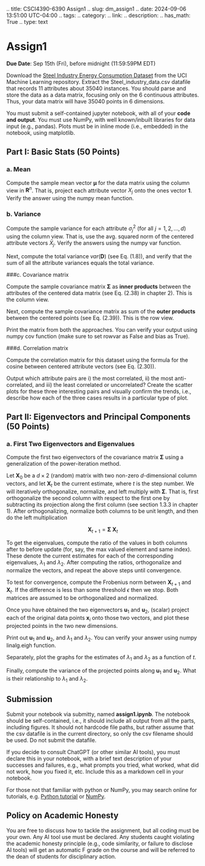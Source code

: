 .. title: CSCI4390-6390 Assign1
.. slug: dm_assign1
.. date: 2024-09-06 13:51:00 UTC-04:00
.. tags:
.. category:
.. link:
.. description:
.. has_math: True
.. type: text


# Assign1

**Due Date**: Sep 15th (Fri), before midnight (11:59:59PM EDT)

Download the [Steel Industry Energy Consumption
Dataset](https://archive.ics.uci.edu/dataset/851/steel+industry+energy+consumption) from the UCI
Machine Learning repository. Extract the Steel_industry_data.csv datafile that
records 11 attributes about 35040 instances. You should parse and
store the data as a data matrix, focusing only on the 6 continuous
attributes. Thus, your data matrix
will have 35040 points in 6 dimensions.

You must submit a self-contained jupyter notebook, with all of your **code
and output**. You must use NumPy, with well known/inbuilt libraries for data
input (e.g., pandas). Plots must be in inline mode (i.e., embedded) in the
notebook, using matplotlib.

## Part I: Basic Stats (50 Points)

### a. Mean

Compute the sample mean vector $\mathbf{\mu}$ for the data matrix using the
column view in $\mathbf{R}^n$. That is, project each attribute vector $X_j$
onto the ones vector $\mathbf{1}$. Verify the answer using the numpy mean
function.

### b. Variance

Compute the sample variance for each attribute $\sigma_j^2$ (for all
$j=1,2,...,d$) using the column view. That is, use the avg. squared norm of
the centered attribute vectors $\bar{X}_j$. Verify the answers using the
numpy var function.

Next, compute the total variance $var(\mathbf{D})$ (see Eq. (1.8)), and
verify that the sum of all the attribute variances equals the total
variance.


###c. Covariance matrix

Compute the sample covariance matrix  $\mathbf{\Sigma}$ as **inner
products** between the attributes of the centered data matrix (see Eq.
(2.38) in chapter 2).  This is the column view.

Next, compute the sample covariance matrix as sum of the **outer products**
between the centered points (see Eq. (2.39)).  This is the row view.

Print the matrix from both the approaches. You can verify your output using
numpy cov function (make sure to set rowvar as False and bias as True).


###d. Correlation matrix

Compute the correlation matrix for this dataset using the formula for the
cosine between centered attribute vectors (see Eq. (2.30)).

Output which attribute pairs are i) the most correlated, ii) the most
anti-correlated, and iii) the least correlated or uncorrelated?
Create the scatter plots for these three interesting pairs and visually
confirm the trends, i.e., describe how each of the three cases results in a
particular type of plot.


## Part II: Eigenvectors and Principal Components (50 Points)

### a. First Two Eigenvectors and Eigenvalues

Compute the first two eigenvectors of the covariance matrix
$\mathbf{\Sigma}$ using a generalization of the power-iteration method.

Let $\mathbf{X}_0$ be a $d \times 2$ (random) matrix with two non-zero $d$-dimensional column vectors, and let $\mathbf{X}_t$ be the current estimate, where $t$ is the step number. We will iteratively orthogonalize,
normalize, and left multiply with $\mathbf{\Sigma}$. That is, first orthogonalize the second column with respect to the first one by subtracting its projection along the first column (see section 1.3.3 in chapter 1). After orthogonalizing, normalize both columns to be unit length, and then do the left multiplication

$$\mathbf{X}_{t+1} = \mathbf{\Sigma} \; \mathbf{X}_t$$

To get the eigenvalues, compute the ratio of the values in both columns
after to before update (for, say, the max valued element and same index).
These denote the current estimates for each of the
corresponding eigenvalues, $\lambda_1$ and $\lambda_2$.
After computing the ratios, orthogonalize and normalize the vectors,
and repeat the above steps until convergence.

To test for convergence, compute the Frobenius norm between
$\mathbf{X}_{t+1}$ and $\mathbf{X}_t$. If the difference is less than some
threshold $\epsilon$ then we stop. Both matrices are assumed to be
orthogonalized and normalized.


Once you have obtained the two eigenvectors $\mathbf{u}_1$ and
$\mathbf{u}_2$, (scalar) project each of the original data points $\mathbf{x}_i$ onto
those two vectors, and plot these projected points in the two new dimensions.

Print out $\mathbf{u}_1$ and $\mathbf{u}_2$, and $\lambda_1$ and
$\lambda_2$.
You can verify your answer using numpy linalg.eigh function.

Separately, plot the graphs for the estimates of $\lambda_1$ and $\lambda_2$
as a function of $t$.

Finally, compute the variance of the projected points along $\mathbf{u}_1$
and $\mathbf{u}_2$. What is their relationship to $\lambda_1$ and
$\lambda_2$.

## Submission

Submit your notebook via submitty, named **assign1.ipynb**. The notebook
should be self-contained, i.e., it should include all output from all the
parts, including figures. It should not hardcode file paths, but rather
assume that the csv datafile is in the current directory, so only the csv
filename should be used. Do not submit the datafile.

If you decide to consult ChatGPT (or other similar AI tools), you must
declare this in your notebook, with a brief text description of your
successes and failures, e.g., what prompts you tried, what worked, what did
not work, how you fixed it, etc. Include this as a markdown cell in your
notebook.

For those not that familiar with python or NumPy, you may search online for
tutorials, e.g. [Python tutorial](https://docs.python.org/3/tutorial) or
[NumPy](https://numpy.org/doc/stable).

## Policy on Academic Honesty

You are free to discuss how to tackle the assignment, but all coding must be
your own. Any AI tool use must be declared. Any students caught violating
the academic honesty principle (e.g., code similarity, or failure to
disclose AI tools) will get an automatic F grade on the course and will be
referred to the dean of students for disciplinary action.
